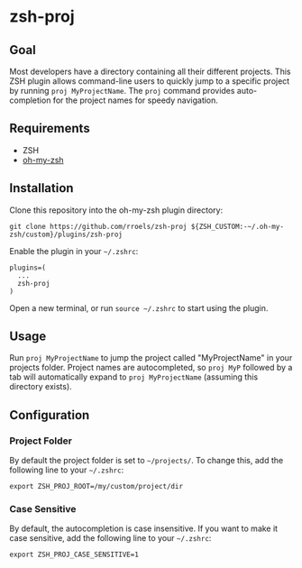 # zsh-proj

## Goal

Most developers have a directory containing all their different projects. This ZSH plugin allows command-line users to quickly jump to a specific project by running `proj MyProjectName`. The `proj` command provides auto-completion for the project names for speedy navigation.

## Requirements

* ZSH
* [oh-my-zsh](https://ohmyz.sh/)

## Installation

Clone this repository into the oh-my-zsh plugin directory:

```
git clone https://github.com/rroels/zsh-proj ${ZSH_CUSTOM:-~/.oh-my-zsh/custom}/plugins/zsh-proj
```

Enable the plugin in your `~/.zshrc`:

```
plugins=(
  ... 
  zsh-proj
)
```

Open a new terminal, or run `source ~/.zshrc` to start using the plugin.

## Usage

Run `proj MyProjectName` to jump the project called "MyProjectName" in your projects folder. Project names are autocompleted, so `proj MyP` followed by a tab will automatically expand to `proj MyProjectName` (assuming this directory exists).

## Configuration

### Project Folder

By default the project folder is set to `~/projects/`. To change this, add the following line to your `~/.zshrc`:

```
export ZSH_PROJ_ROOT=/my/custom/project/dir
```

### Case Sensitive

By default, the autocompletion is case insensitive. If you want to make it case sensitive, add the following line to your `~/.zshrc`:


```
export ZSH_PROJ_CASE_SENSITIVE=1
```

